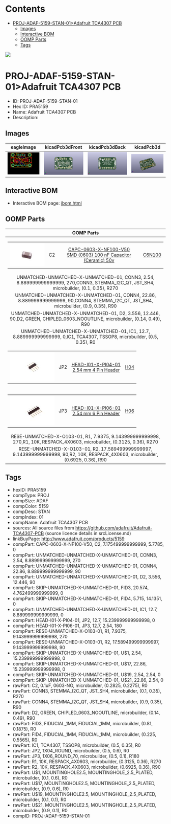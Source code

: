 



Contents
========

* [PROJ-ADAF-5159-STAN-01>Adafruit TCA4307 PCB](#proj-adaf-5159-stan-01adafruit-tca4307-pcb)
	* [Images](#images)
	* [Interactive BOM](#interactive-bom)
	* [OOMP Parts](#oomp-parts)
	* [Tags](#tags)
  
![][im]
# PROJ-ADAF-5159-STAN-01>Adafruit TCA4307 PCB

- ID: PROJ-ADAF-5159-STAN-01
- Hex ID: PRA5159
- Name: Adafruit TCA4307 PCB
- Description: 

## Images
  
  

|eagleImage|kicadPcb3dFront|kicadPcb3dBack|kicadPcb3d|
| :---: | :---: | :---: | :---: |
|[![eagleImage](eagleImage_140.png)](eagleImage_600.png)|[![kicadPcb3dFront](kicadPcb3dFront_140.png)](kicadPcb3dFront_600.png)|[![kicadPcb3dBack](kicadPcb3dBack_140.png)](kicadPcb3dBack_600.png)|[![kicadPcb3d](kicadPcb3d_140.png)](kicadPcb3d_600.png)|

## Interactive BOM

- Interactive BOM page: [ibom.html](kicad/bom/ibom.html)

## OOMP Parts
  

|OOMP Parts|
| :---: |
|<table><tr><td>![CAPC-0603-X-NF100-V50](https://raw.githubusercontent.com/oomlout/oomlout_OOMP_parts/main/CAPC-0603-X-NF100-V50/image_140.jpg)</td><td> C2</td><td>[CAPC-0603-X-NF100-V50<br>SMD (0603) 100 nF Capacitor (Ceramic) 50v](https://github.com/oomlout/oomlout_OOMP_parts/tree/main/CAPC-0603-X-NF100-V50/)</td><td>[C6N100](https://github.com/oomlout/oomlout_OOMP_parts/tree/main/CAPC-0603-X-NF100-V50/)</td></tr></table>|
|UNMATCHED-UNMATCHED-X-UNMATCHED-01, CONN3, 2.54, 8.889999999999999, 270,CONN3, STEMMA_I2C_QT, JST_SH4, microbuilder, (0.1, 0.35), R270|
|UNMATCHED-UNMATCHED-X-UNMATCHED-01, CONN4, 22.86, 8.889999999999999, 90,CONN4, STEMMA_I2C_QT, JST_SH4, microbuilder, (0.9, 0.35), R90|
|UNMATCHED-UNMATCHED-X-UNMATCHED-01, D2, 3.556, 12.446, 90,D2, GREEN, CHIPLED_0603_NOOUTLINE, microbuilder, (0.14, 0.49), R90|
|UNMATCHED-UNMATCHED-X-UNMATCHED-01, IC1, 12.7, 8.889999999999999, 0,IC1, TCA4307, TSSOP8, microbuilder, (0.5, 0.35), R0|
|<table><tr><td>![HEAD-I01-X-PI04-01](https://raw.githubusercontent.com/oomlout/oomlout_OOMP_parts/main/HEAD-I01-X-PI04-01/image_140.jpg)</td><td> JP2</td><td>[HEAD-I01-X-PI04-01<br>2.54 mm 4 Pin Header](https://github.com/oomlout/oomlout_OOMP_parts/tree/main/HEAD-I01-X-PI04-01/)</td><td>[H04](https://github.com/oomlout/oomlout_OOMP_parts/tree/main/HEAD-I01-X-PI04-01/)</td></tr></table>|
|<table><tr><td>![HEAD-I01-X-PI06-01](https://raw.githubusercontent.com/oomlout/oomlout_OOMP_parts/main/HEAD-I01-X-PI06-01/image_140.jpg)</td><td> JP3</td><td>[HEAD-I01-X-PI06-01<br>2.54 mm 6 Pin Header](https://github.com/oomlout/oomlout_OOMP_parts/tree/main/HEAD-I01-X-PI06-01/)</td><td>[H06](https://github.com/oomlout/oomlout_OOMP_parts/tree/main/HEAD-I01-X-PI06-01/)</td></tr></table>|
|RESE-UNMATCHED-X-O103-01, R1, 7.9375, 9.143999999999998, 270,R1, 10K, RESPACK_4X0603, microbuilder, (0.3125, 0.36), R270|
|RESE-UNMATCHED-X-O103-01, R2, 17.589499999999997, 9.143999999999998, 90,R2, 10K, RESPACK_4X0603, microbuilder, (0.6925, 0.36), R90|

## Tags

- hexID: PRA5159
- oompType: PROJ
- oompSize: ADAF
- oompColor: 5159
- oompDesc: STAN
- oompIndex: 01
- oompName: Adafruit TCA4307 PCB
- sources: All source files from https://github.com/adafruit/Adafruit-TCA4307-PCB (source licence details in srcLicense.md)
- linkBuyPage: http://www.adafruit.com/products/5159
- oompPart: CAPC-0603-X-NF100-V50, C2, 7.175499999999999, 5.7785, 0
- oompPart: UNMATCHED-UNMATCHED-X-UNMATCHED-01, CONN3, 2.54, 8.889999999999999, 270
- oompPart: UNMATCHED-UNMATCHED-X-UNMATCHED-01, CONN4, 22.86, 8.889999999999999, 90
- oompPart: UNMATCHED-UNMATCHED-X-UNMATCHED-01, D2, 3.556, 12.446, 90
- oompPart: SKIP-UNMATCHED-X-UNMATCHED-01, FID3, 20.574, 4.762499999999999, 0
- oompPart: SKIP-UNMATCHED-X-UNMATCHED-01, FID4, 5.715, 14.1351, 0
- oompPart: UNMATCHED-UNMATCHED-X-UNMATCHED-01, IC1, 12.7, 8.889999999999999, 0
- oompPart: HEAD-I01-X-PI04-01, JP2, 12.7, 15.239999999999998, 0
- oompPart: HEAD-I01-X-PI06-01, JP3, 12.7, 2.54, 180
- oompPart: RESE-UNMATCHED-X-O103-01, R1, 7.9375, 9.143999999999998, 270
- oompPart: RESE-UNMATCHED-X-O103-01, R2, 17.589499999999997, 9.143999999999998, 90
- oompPart: SKIP-UNMATCHED-X-UNMATCHED-01, U$1, 2.54, 15.239999999999998, 0
- oompPart: SKIP-UNMATCHED-X-UNMATCHED-01, U$17, 22.86, 15.239999999999998, 0
- oompPart: SKIP-UNMATCHED-X-UNMATCHED-01, U$19, 2.54, 2.54, 0
- oompPart: SKIP-UNMATCHED-X-UNMATCHED-01, U$21, 22.86, 2.54, 0
- rawPart: C2, 0.1uF, 0603-NO, microbuilder, (0.2825, 0.2275), R0
- rawPart: CONN3, STEMMA_I2C_QT, JST_SH4, microbuilder, (0.1, 0.35), R270
- rawPart: CONN4, STEMMA_I2C_QT, JST_SH4, microbuilder, (0.9, 0.35), R90
- rawPart: D2, GREEN, CHIPLED_0603_NOOUTLINE, microbuilder, (0.14, 0.49), R90
- rawPart: FID3, FIDUCIAL_1MM, FIDUCIAL_1MM, microbuilder, (0.81, 0.1875), R0
- rawPart: FID4, FIDUCIAL_1MM, FIDUCIAL_1MM, microbuilder, (0.225, 0.5565), R0
- rawPart: IC1, TCA4307, TSSOP8, microbuilder, (0.5, 0.35), R0
- rawPart: JP2, 1X04_ROUND, microbuilder, (0.5, 0.6), R0
- rawPart: JP3, 1X06_ROUND_70, microbuilder, (0.5, 0.1), R180
- rawPart: R1, 10K, RESPACK_4X0603, microbuilder, (0.3125, 0.36), R270
- rawPart: R2, 10K, RESPACK_4X0603, microbuilder, (0.6925, 0.36), R90
- rawPart: U$1, MOUNTINGHOLE2.5, MOUNTINGHOLE_2.5_PLATED, microbuilder, (0.1, 0.6), R0
- rawPart: U$17, MOUNTINGHOLE2.5, MOUNTINGHOLE_2.5_PLATED, microbuilder, (0.9, 0.6), R0
- rawPart: U$19, MOUNTINGHOLE2.5, MOUNTINGHOLE_2.5_PLATED, microbuilder, (0.1, 0.1), R0
- rawPart: U$21, MOUNTINGHOLE2.5, MOUNTINGHOLE_2.5_PLATED, microbuilder, (0.9, 0.1), R0
- oompID: PROJ-ADAF-5159-STAN-01



[im]: kicadPcb3d_450.png
